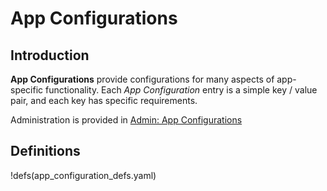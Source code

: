 # App Configurations

## Introduction

**App Configurations** provide configurations for many aspects of app-specific functionality. Each *App Configuration* entry is a simple key / value pair, and each key has specific requirements.

Administration is provided in [Admin: App Configurations](/admin/app_configurations)

## Definitions

!defs(app_configuration_defs.yaml)
